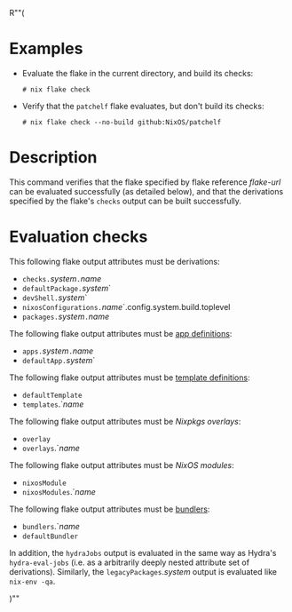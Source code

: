 R""(

# Examples

* Evaluate the flake in the current directory, and build its checks:

  ```console
  # nix flake check
  ```

* Verify that the `patchelf` flake evaluates, but don't build its
  checks:

  ```console
  # nix flake check --no-build github:NixOS/patchelf
  ```

# Description

This command verifies that the flake specified by flake reference
*flake-url* can be evaluated successfully (as detailed below), and
that the derivations specified by the flake's `checks` output can be
built successfully.

# Evaluation checks

This following flake output attributes must be derivations:

* `checks.`*system*`.`*name*
* `defaultPackage.`*system*`
* `devShell.`*system*`
* `nixosConfigurations.`*name*`.config.system.build.toplevel
* `packages.`*system*`.`*name*

The following flake output attributes must be [app
definitions](./nix3-run.md):

* `apps.`*system*`.`*name*
* `defaultApp.`*system*`

The following flake output attributes must be [template
definitions](./nix3-flake-init.md):

* `defaultTemplate`
* `templates`.`*name*

The following flake output attributes must be *Nixpkgs overlays*:

* `overlay`
* `overlays`.`*name*

The following flake output attributes must be *NixOS modules*:

* `nixosModule`
* `nixosModules`.`*name*

The following flake output attributes must be
[bundlers](./nix3-bundle.md):

* `bundlers`.`*name*
* `defaultBundler`

In addition, the `hydraJobs` output is evaluated in the same way as
Hydra's `hydra-eval-jobs` (i.e. as a arbitrarily deeply nested
attribute set of derivations). Similarly, the
`legacyPackages`.*system* output is evaluated like `nix-env -qa`.

)""
